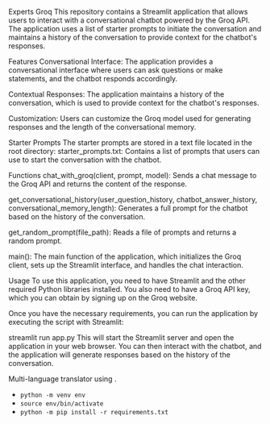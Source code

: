 Experts Groq 
This repository contains a Streamlit application that allows users to interact with a conversational chatbot powered by the Groq API. The application uses a list of starter prompts to initiate the conversation and maintains a history of the conversation to provide context for the chatbot's responses.

Features
Conversational Interface: The application provides a conversational interface where users can ask questions or make statements, and the chatbot responds accordingly.

Contextual Responses: The application maintains a history of the conversation, which is used to provide context for the chatbot's responses.

Customization: Users can customize the Groq model used for generating responses and the length of the conversational memory.

Starter Prompts
The starter prompts are stored in a text file located in the root directory:
starter_prompts.txt: Contains a list of prompts that users can use to start the conversation with the chatbot.

Functions
chat_with_groq(client, prompt, model): Sends a chat message to the Groq API and returns the content of the response.

get_conversational_history(user_question_history, chatbot_answer_history, conversational_memory_length): Generates a full prompt for the chatbot based on the history of the conversation.

get_random_prompt(file_path): Reads a file of prompts and returns a random prompt.

main(): The main function of the application, which initializes the Groq client, sets up the Streamlit interface, and handles the chat interaction.

Usage
To use this application, you need to have Streamlit and the other required Python libraries installed. You also need to have a Groq API key, which you can obtain by signing up on the Groq website.

Once you have the necessary requirements, you can run the application by executing the script with Streamlit:

streamlit run app.py
This will start the Streamlit server and open the application in your web browser. You can then interact with the chatbot, and the application will generate responses based on the history of the conversation.


Multi-language translator using .


* `python -m venv env`
* `source env/bin/activate`
* `python -m pip install -r requirements.txt`

